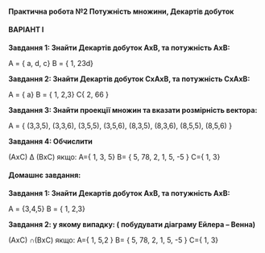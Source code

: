 #### **Практична робота №2 Потужність множини, Декартів добуток**

#### **ВАРІАНТ I**

**Завдання 1: Знайти Декартів добуток АхВ, та потужність АхВ:**

А = { a, d, c}     В = { 1, 23d}

**Завдання 2: Знайти Декартів добуток СхАхВ, та потужність СхАхВ:**

А = { a}     В = { 1, 2,3}   С{ 2, 66 }

 **Завдання 3: Знайти проекції множин та вказати розмірність вектора:**        

 А = { (3,3,5), (3,3,6), (3,5,5), (3,5,6), (8,3,5), (8,3,6), (8,5,5), (8,5,6) }    

 **Завдання 4: Обчислити**

 (АхС) ∆ (ВхС) якщо: A={ 1, 3, 5}
  B= { 5, 78, 2, 1, 5, -5 }  С={ 1, 3}  

#### **Домашнє завдання:**

**Завдання 1: Знайти Декартів добуток АхВ, та потужність АхВ:**

А = {3,4,5}     В = { 1, 2,3}

**Завдання 2: у якому випадку: ( побудувати діаграму Ейлера – Венна)**

(АхС) ∩(ВхС) якщо: A={ 1,  5,2 }  B= { 5, 78, 2, 1, 5, -5 }  С={ 1, 3}  

